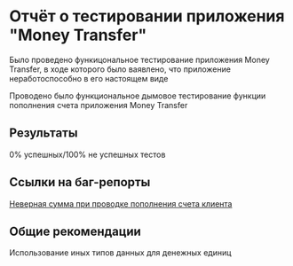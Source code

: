 # Отчёт о тестировании приложения "Money Transfer"

Было проведено функицональное тестирование приложения Money Transfer, в ходе которого было ваявлено, что приложение неработоспособно в его настоящем виде

Проводено было функциональное дымовое тестирование функции пополнения счета приложения Money Transfer


## Результаты
0% успешных/100% не успешных тестов

## Ссылки на баг-репорты
[Неверная сумма при проводке пополнения счета клиента](https://github.com/tpecherkina/Java-2.1/issues/1)

## Общие рекомендации
Использование иных типов данных для денежных единиц

